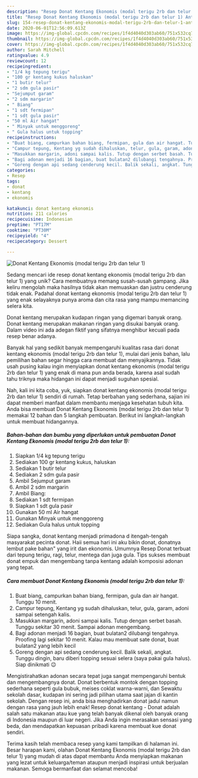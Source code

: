 ```yaml
---
description: "Resep Donat Kentang Ekonomis (modal terigu 2rb dan telur 1) Anti Gagal"
title: "Resep Donat Kentang Ekonomis (modal terigu 2rb dan telur 1) Anti Gagal"
slug: 154-resep-donat-kentang-ekonomis-modal-terigu-2rb-dan-telur-1-anti-gagal
date: 2020-06-01T12:56:09.613Z
image: https://img-global.cpcdn.com/recipes/1f4d4040d303ab60/751x532cq70/donat-kentang-ekonomis-modal-terigu-2rb-dan-telur-1-foto-resep-utama.jpg
thumbnail: https://img-global.cpcdn.com/recipes/1f4d4040d303ab60/751x532cq70/donat-kentang-ekonomis-modal-terigu-2rb-dan-telur-1-foto-resep-utama.jpg
cover: https://img-global.cpcdn.com/recipes/1f4d4040d303ab60/751x532cq70/donat-kentang-ekonomis-modal-terigu-2rb-dan-telur-1-foto-resep-utama.jpg
author: Sarah Mitchell
ratingvalue: 4.9
reviewcount: 12
recipeingredient:
- "1/4 kg tepung terigu"
- "100 gr kentang kukus haluskan"
- "1 butir telur"
- "2 sdm gula pasir"
- "Sejumput garam"
- "2 sdm margarin"
- " Biang"
- "1 sdt fermipan"
- "1 sdt gula pasir"
- "50 ml Air hangat"
- " Minyak untuk menggoreng"
- " Gula halus untuk topping"
recipeinstructions:
- "Buat biang, campurkan bahan biang, fermipan, gula dan air hangat. Tunggu 10 menit."
- "Campur tepung, Kentang yg sudah dihaluskan, telur, gula, garam, adoni sampai setengah kalis."
- "Masukkan margarin, adoni sampai kalis. Tutup dengan serbet basah. Tunggu sekitar 30 menit. Sampai adonan mengembang."
- "Bagi adonan menjadi 16 bagian, buat bulatan2 dilubangi tengahnya. Proofing lagi sekitar 10 menit. Kalau mau membuat sate donat, buat bulatan2 yang lebih kecil"
- "Goreng dengan api sedang cenderung kecil. Balik sekali, angkat. Tunggu dingin, baru diberi topping sesuai selera (saya pakai gula halus). Siap dinikmati 😉"
categories:
- Resep
tags:
- donat
- kentang
- ekonomis

katakunci: donat kentang ekonomis 
nutrition: 211 calories
recipecuisine: Indonesian
preptime: "PT17M"
cooktime: "PT30M"
recipeyield: "4"
recipecategory: Dessert

---
```



![Donat Kentang Ekonomis (modal terigu 2rb dan telur 1)](https://img-global.cpcdn.com/recipes/1f4d4040d303ab60/751x532cq70/donat-kentang-ekonomis-modal-terigu-2rb-dan-telur-1-foto-resep-utama.jpg)

Sedang mencari ide resep donat kentang ekonomis (modal terigu 2rb dan telur 1) yang unik? Cara membuatnya memang susah-susah gampang. Jika keliru mengolah maka hasilnya tidak akan memuaskan dan justru cenderung tidak enak. Padahal donat kentang ekonomis (modal terigu 2rb dan telur 1) yang enak selayaknya punya aroma dan cita rasa yang mampu memancing selera kita.

Donat kentang merupakan kudapan ringan yang digemari banyak orang. Donat kentang merupakan makanan ringan yang disukai banyak orang. Dalam video ini ada adegan fiktif yang sifatnya menghibur kecuali pada resep benar adanya.

Banyak hal yang sedikit banyak mempengaruhi kualitas rasa dari donat kentang ekonomis (modal terigu 2rb dan telur 1), mulai dari jenis bahan, lalu pemilihan bahan segar hingga cara membuat dan menyajikannya. Tidak usah pusing kalau ingin menyiapkan donat kentang ekonomis (modal terigu 2rb dan telur 1) yang enak di mana pun anda berada, karena asal sudah tahu triknya maka hidangan ini dapat menjadi suguhan spesial.


Nah, kali ini kita coba, yuk, siapkan donat kentang ekonomis (modal terigu 2rb dan telur 1) sendiri di rumah. Tetap berbahan yang sederhana, sajian ini dapat memberi manfaat dalam membantu menjaga kesehatan tubuh kita. Anda bisa membuat Donat Kentang Ekonomis (modal terigu 2rb dan telur 1) memakai 12 bahan dan 5 langkah pembuatan. Berikut ini langkah-langkah untuk membuat hidangannya.

<!--inarticleads1-->

##### Bahan-bahan dan bumbu yang diperlukan untuk pembuatan Donat Kentang Ekonomis (modal terigu 2rb dan telur 1):

1. Siapkan 1/4 kg tepung terigu
1. Sediakan 100 gr kentang kukus, haluskan
1. Sediakan 1 butir telur
1. Sediakan 2 sdm gula pasir
1. Ambil Sejumput garam
1. Ambil 2 sdm margarin
1. Ambil  Biang:
1. Sediakan 1 sdt fermipan
1. Siapkan 1 sdt gula pasir
1. Gunakan 50 ml Air hangat
1. Gunakan  Minyak untuk menggoreng
1. Sediakan  Gula halus untuk topping


Siapa sangka, donat kentang menjadi primadona d itengah-tengah masyarakat pecinta donat. Haii semua hari ini aku bikin donat, donatnya lembut pake bahan&#34; yang irit dan ekonomis. Umumnya Resep Donat terbuat dari tepung terigu, ragi, telur, mentega dan juga gula. Tips sukses membuat donat empuk dan mengembang tanpa kentang adalah komposisi adonan yang tepat. 

<!--inarticleads2-->

##### Cara membuat Donat Kentang Ekonomis (modal terigu 2rb dan telur 1):

1. Buat biang, campurkan bahan biang, fermipan, gula dan air hangat. Tunggu 10 menit.
1. Campur tepung, Kentang yg sudah dihaluskan, telur, gula, garam, adoni sampai setengah kalis.
1. Masukkan margarin, adoni sampai kalis. Tutup dengan serbet basah. Tunggu sekitar 30 menit. Sampai adonan mengembang.
1. Bagi adonan menjadi 16 bagian, buat bulatan2 dilubangi tengahnya. Proofing lagi sekitar 10 menit. Kalau mau membuat sate donat, buat bulatan2 yang lebih kecil
1. Goreng dengan api sedang cenderung kecil. Balik sekali, angkat. Tunggu dingin, baru diberi topping sesuai selera (saya pakai gula halus). Siap dinikmati 😉


Mengistirahatkan adonan secara tepat juga sangat mempengaruhi bentuk dan mengembangnya donat. Donat berbentuk montok dengan topping sederhana seperti gula bubuk, meises coklat warna-warni, dan Sewaktu sekolah dasar, kudapan ini sering jadi pilihan utama saat jajan di kantin sekolah. Dengan resep ini, anda bisa menghadirkan donat jadul namun dengan rasa yang jauh lebih enak! Resep donat kentang - Donat adalah salah satu makanan atau kue yang telah banyak dikenal oleh banyak orang di Indonesia maupun di luar negeri. Jika Anda ingin merasakan sensasi yang beda, dan mendapatkan kepuasan pribadi karena membuat kue donat sendiri. 

Terima kasih telah membaca resep yang kami tampilkan di halaman ini. Besar harapan kami, olahan Donat Kentang Ekonomis (modal terigu 2rb dan telur 1) yang mudah di atas dapat membantu Anda menyiapkan makanan yang lezat untuk keluarga/teman ataupun menjadi inspirasi untuk berjualan makanan. Semoga bermanfaat dan selamat mencoba!
